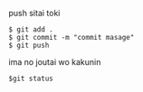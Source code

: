 push sitai toki
```
$ git add .
$ git commit -m "commit masage"
$ git push
```
ima no joutai wo kakunin
```
$git status
```
